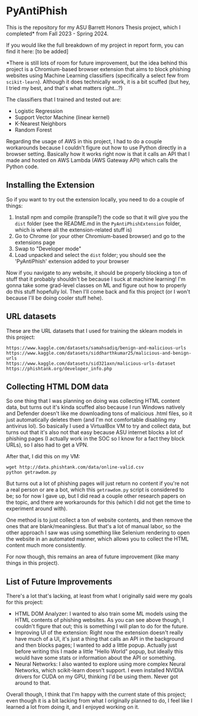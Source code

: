 # PyAntiPhish

This is the repository for my ASU Barrett Honors Thesis project, which I completed\* from Fall 2023 - Spring 2024.

If you would like the full breakdown of my project in report form, you can find it here: [to be added]

\*There is still lots of room for future improvement, but the idea behind this project is a Chromium-based browser extension that aims to block phishing websites using Machine Learning classifiers (specifically a select few from `scikit-learn`). Although it does technically work, it is a bit scuffed (but hey, I tried my best, and that's what matters right...?)

The classifiers that I trained and tested out are:
- Logistic Regression
- Support Vector Machine (linear kernel)
- K-Nearest Neighbors
- Random Forest

Regarding the usage of AWS in this project, I had to do a couple workarounds because I couldn't figure out how to use Python directly in a browser setting. Basically how it works right now is that it calls an API that I made and hosted on AWS Lambda (AWS Gateway API) which calls the Python code.

## Installing the Extension
So if you want to try out the extension locally, you need to do a couple of things:
1. Install npm and compile (transpile?) the code so that it will give you the `dist` folder (see the README.md in the `PyAntiPhishExtension` folder, which is where all the extension-related stuff is)  
2. Go to Chrome (or your other Chromium-based browser) and go to the extensions page
3. Swap to "Developer mode"
4. Load unpacked and select the `dist` folder; you should see the 'PyAntiPhish' extension added to your browser

Now if you navigate to any website, it should be properly blocking a ton of stuff that it probably shouldn't be because I suck at machine learning! I'm gonna take some grad-level classes on ML and figure out how to properly do this stuff hopefully lol. Then I'll come back and fix this project (or I won't because I'll be doing cooler stuff hehe).

## URL datasets
These are the URL datasets that I used for training the sklearn models in this project:
```
https://www.kaggle.com/datasets/samahsadiq/benign-and-malicious-urls
https://www.kaggle.com/datasets/siddharthkumar25/malicious-and-benign-urls
https://www.kaggle.com/datasets/sid321axn/malicious-urls-dataset
https://phishtank.org/developer_info.php
```

## Collecting HTML DOM data
So one thing that I was planning on doing was collecting HTML content data, but turns out it's kinda scuffed also because I run Windows natively and Defender doesn't like me downloading tons of malicious .html files, so it just automatically deletes them (and I'm not comfortable disabling my antivirus lol). So basically I used a VirtualBox VM to try and collect data, but turns out that it's also not that easy because ASU internet blocks a lot of phishing pages (I actually work in the SOC so I know for a fact they block URLs), so I also had to get a VPN.

After that, I did this on my VM:
```
wget http://data.phishtank.com/data/online-valid.csv
python getrawdom.py
```

But turns out a lot of phishing pages will just return no content if you're not a real person or are a bot, which this `getrawdom.py` script is considered to be; so for now I gave up, but I did read a couple other research papers on the topic, and there are workarounds for this (which I did not get the time to experiment around with).

One method is to just collect a ton of website contents, and then remove the ones that are blank/meaningless. But that's a lot of manual labor, so the other approach I saw was using something like Selenium rendering to open the website in an automated manner, which allows you to collect the HTML content much more consistently.

For now though, this remains an area of future improvement (like many things in this project).

## List of Future Improvements
There's a lot that's lacking, at least from what I originally said were my goals for this project:
- HTML DOM Analyzer: I wanted to also train some ML models using the HTML contents of phishing websites. As you can see above though, I couldn't figure that out; this is something I will plan to do for the future. 
- Improving UI of the extension: Right now the extension doesn't really have much of a UI, it's just a thing that calls an API in the background and then blocks pages; I wanted to add a little popup. Actually just before writing this I made a little "Hello World" popup, but ideally this would have some stats or information about the API or something. 
- Neural Networks: I also wanted to explore using more complex Neural Networks, which scikit-learn doesn't support. I even installed NVIDIA drivers for CUDA on my GPU, thinking I'd be using them. Never got around to that.

Overall though, I think that I'm happy with the current state of this project; even though it is a bit lacking from what I originally planned to do, I feel like I learned a lot from doing it, and I enjoyed working on it.
